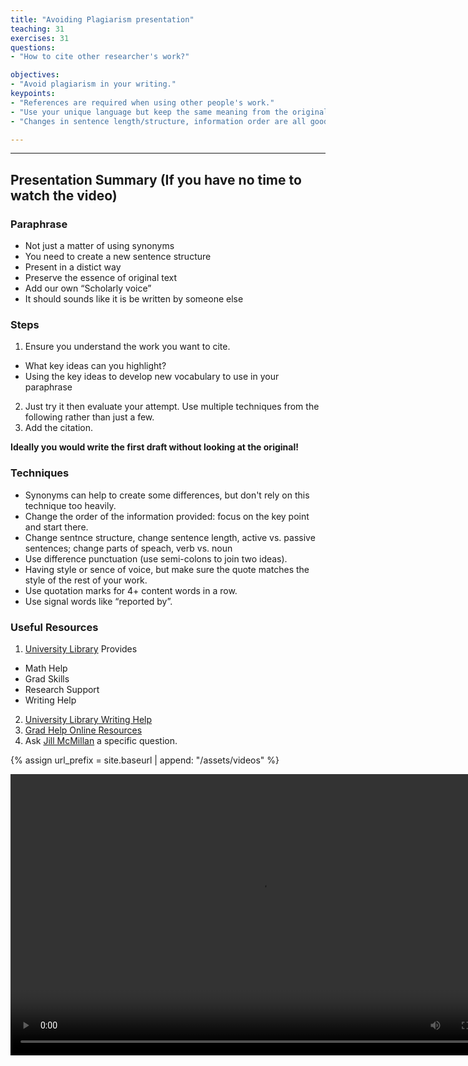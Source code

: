 ```yaml
---
title: "Avoiding Plagiarism presentation"
teaching: 31
exercises: 31
questions:
- "How to cite other researcher's work?"

objectives:
- "Avoid plagiarism in your writing."
keypoints:
- "References are required when using other people's work."
- "Use your unique language but keep the same meaning from the original work."
- "Changes in sentence length/structure, information order are all good techniques to use." 

---
```


---

## Presentation Summary (If you have no time to watch the video)

### Paraphrase
- Not just a matter of using synonyms
- You need to create a new sentence structure
- Present in a distict way
- Preserve the essence of original text
- Add our own “Scholarly voice”
- It should sounds like it is be written by someone else

### Steps
1. Ensure you understand the work you want to cite.
- What key ideas can you highlight?
- Using the key ideas to develop new vocabulary to use in your paraphrase

2. Just try it then evaluate your attempt. Use multiple techniques from the following rather than just a few.
3. Add the citation.

**Ideally you would write the first draft without looking at the original!**

### Techniques
- Synonyms can help to create some differences, but don't rely on this technique too heavily.
- Change the order of the information provided: focus on the key point and start there.
- Change sentnce structure, change sentence length, active vs. passive sentences; change parts of speach, verb vs. noun
- Use difference punctuation (use semi-colons to join two ideas).
- Having style or sence of voice, but make sure the quote matches the style of the rest of your work. 
- Use quotation marks for 4+ content words in a row.
- Use signal words like “reported by”.

### Useful Resources

1.  [University Library](https://library.usask.ca/#LibrarySupportFor) Provides
- Math Help
- Grad Skills
- Research Support
- Writing Help
2.  [University Library Writing Help](https://library.usask.ca/studentlearning/writing-help/#OnlineWritingHelp)
3.  [Grad Help Online Resources](https://libguides.usask.ca/gradhelp)
4.  Ask [Jill McMillan](https://library.usask.ca/people/jill-mcmillan.php) a specific question. 


{% assign url_prefix = site.baseurl | append: "/assets/videos" %}


<video width="800" height="450" controls>
 <source src="{{url_prefix}}/Avoiding-plagiarism-presentation.mp4" type="video/mp4">
Your browser does not support the video tag.
</video>




